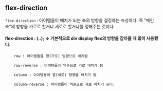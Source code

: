 ## flex-direction


`flex-direction` : 아이템들이 배치가 되는 축의 방향을 결정하는 속성이다.
즉 "메인축"의 방향을 가로로 할거냐 세로로 할거냐를 정해주는 것이다.

#### flex-direction : (..); => 기본적으로 div display flex의 방향을 잡아줄 때 많이 사용했다.

        row : 아이템들을 행(가로) 방향으로 배치됨

        row-reverse : 아이템들이 역순으로 가로 배치가 됨

        column : 아이템들이 열(세로) 방향읋 배치가 됨

        column-reverse : 아이템들이 역순으로 세로 배치가 된다. 